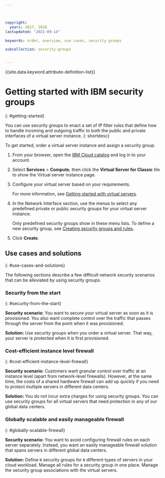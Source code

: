 ```yaml
---



copyright:
  years: 2017, 2018
lastupdated: "2021-09-14"

keywords: order, overview, use cases, security groups

subcollection: security-groups


---
```


{{site.data.keyword.attribute-definition-list}}

# Getting started with IBM security groups
{: #getting-started}

You can use security groups to enact a set of IP filter rules that define how to handle incoming and outgoing traffic to both the public and private interfaces of a virtual server instance.
{: shortdesc}

To get started, order a virtual server instance and assign a security group.

1. From your browser, open the [IBM Cloud catalog](https://cloud.ibm.com/catalog) and log in to your account.

1. Select **Services** > **Compute**, then click the **Virtual Server for Classic** tile to show the Virtual server instance page.

1. Configure your virtual server based on your requirements. 

   For more information, see [Getting started with virtual servers](/docs/virtual-servers).

1. In the Network Interface section, use the menus to select any predefined private or public security groups for your virtual server instance.

   Only predefined security groups show in these menu lists. To define a new security group, see [Creating security groups and rules](/docs/security-groups?topic=security-groups-creating-security-groups).

1. Click **Create**.

## Use cases and solutions
{: #use-cases-and-solutions}

The following sections describe a few difficult network security scenarios that can be alleviated by using security groups.

### Security from the start
{: #security-from-the-start}

**Security scenario:** You want to secure your virtual server as soon as it is provisioned. You also want complete control over the traffic that passes through the server from the point when it was provisioned.

**Solution:** Use security groups when you order a virtual server. That way, your server is protected when it is first provisioned.

### Cost-efficient instance level firewall
{: #cost-efficient-instance-level-firewall}

**Security scenario:** Customers want granular control over traffic at an instance level (apart from network-level firewalls). However, at the same time, the costs of a shared hardware firewall can add up quickly if you need to protect multiple servers in different data centers.

**Solution:** You do not incur extra charges for using security groups. You can use security groups for all virtual servers that need protection in any of our global data centers.

### Globally scalable and easily manageable firewall
{: #globally-scalable-firewall}

**Security scenario:** You want to avoid configuring firewall rules on each server separately. Instead, you want an easily manageable firewall solution that spans servers in different global data centers.

**Solution:** Define `N` security groups for `N` different types of servers in your cloud workload. Manage all rules for a security group in one place. Manage the security group associations with the virtual servers.
